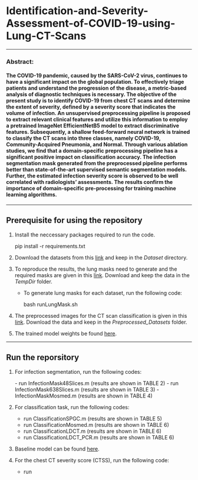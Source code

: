 # Identification-and-Severity-Assessment-of-COVID-19-using-Lung-CT-Scans
---
### Abstract: 
#### The COVID-19 pandemic, caused by the SARS-CoV-2 virus, continues to have a significant impact on the global population. To effectively triage patients and understand the progression of the disease, a metric-based analysis of diagnostic techniques is necessary. The objective of the present study is to identify COVID-19 from chest CT scans and determine the extent of severity, defined by a severity score that indicates the volume of infection. An unsupervised preprocessing pipeline is proposed to extract relevant clinical features and utilize this information to employ a pretrained ImageNet EfficientNetB5 model to extract discriminative features. Subsequently, a shallow feed-forward neural network is trained to classify the CT scans into three classes, namely COVID-19, Community-Acquired Pneumonia, and Normal. Through various ablation studies, we find that a domain-specific preprocessing pipeline has a significant positive impact on classification accuracy. The infection segmentation mask generated from the preprocessed pipeline performs better than state-of-the-art supervised semantic segmentation models. Further, the estimated infection severity score is observed to be well correlated with radiologists’ assessments. The results confirm the importance of domain-specific pre-processing for training machine learning algorithms.
---
## Prerequisite for using the repository

1. Install the neccessary packages required to run the code.   

	<html>
		<body>
			<p>pip install -r requirements.txt</p>
		</body>
	</html>

2. Download the datasets from this [link](https://drive.google.com/file/d/11xcGidVmFfW3XgGTLpndvpz-yGes0a3q/view?usp=sharing) and keep in the *Dataset* directory.
	
3. To reproduce the results, the lung masks need to generate and the required masks are given in this [link](https://drive.google.com/drive/folders/1sbIQIkkSnsO2cfVlUwxwYaR61PPbc2IM?usp=sharing). Download and keep the data in the *TempDir* folder.
	- To generate lung masks for each dataset, run the following code:   
		<html>
		<body>
			<p>bash runLungMask.sh</p>
		</body>
		</html>
		

4. The preprocessed images for the CT scan classification is given in this [link](https://drive.google.com/drive/folders/1sbIQIkkSnsO2cfVlUwxwYaR61PPbc2IM?usp=sharing). Download the data and keep in the *Preprocessed_Datasets* folder.

5. The trained model weights be found [here](https://drive.google.com/drive/folders/1xtHvsSU-qb5X8GnRxE6GQm-VEgHdbMD0?usp=sharing).

---

## Run the reporsitory

1. For infection segmentation, run the following codes:
	<html>
		<body>
			<p>	- run InfectionMask48Slices.m (results are shown in TABLE 2)
				- run InfectionMask638Slices.m (results are shown in TABLE 3)
				- InfectionMaskMosmed.m (results are shown in TABLE 4)</p>
		</body>
	</html>
	
2. For classification task, run the following codes:
	- run ClassificationSPGC.m (results are shown in TABLE 5)
	- run ClassificationMosmed.m (results are shown in TABLE 6)
	- run ClassificationLDCT.m (results are shown in TABLE 6)
	- run ClassificationLDCT_PCR.m (results are shown in TABLE 6)
3. Baseline model can be found [here](https://github.com/shubhamchaudhary2015/ct_covid19_cap_cnn).
4. For the chest CT severity score (CTSS), run the following code:
	- run 